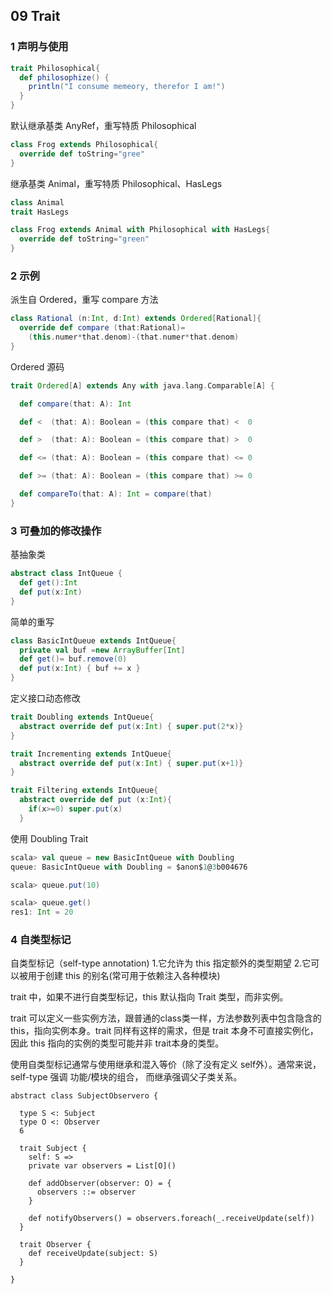 ## 09 Trait

### 1 声明与使用

```scala
trait Philosophical{
  def philosophize() {
    println("I consume memeory, therefor I am!")
  }
}
```

默认继承基类 AnyRef，重写特质 Philosophical

```scala
class Frog extends Philosophical{
  override def toString="gree"
}
```

继承基类 Animal，重写特质 Philosophical、HasLegs

```scala
class Animal
trait HasLegs 

class Frog extends Animal with Philosophical with HasLegs{
  override def toString="green"
}
```


### 2 示例

派生自 Ordered，重写 compare 方法

```scala
class Rational (n:Int, d:Int) extends Ordered[Rational]{
  override def compare (that:Rational)=
    (this.numer*that.denom)-(that.numer*that.denom)
}
```

Ordered 源码

```scala
trait Ordered[A] extends Any with java.lang.Comparable[A] {

  def compare(that: A): Int

  def <  (that: A): Boolean = (this compare that) <  0

  def >  (that: A): Boolean = (this compare that) >  0

  def <= (that: A): Boolean = (this compare that) <= 0

  def >= (that: A): Boolean = (this compare that) >= 0

  def compareTo(that: A): Int = compare(that)
}
```


### 3 可叠加的修改操作

基抽象类

```scala
abstract class IntQueue {
  def get():Int
  def put(x:Int)
}
```

简单的重写

```scala
class BasicIntQueue extends IntQueue{
  private val buf =new ArrayBuffer[Int]
  def get()= buf.remove(0)
  def put(x:Int) { buf += x }
}
```

定义接口动态修改

```scala
trait Doubling extends IntQueue{
  abstract override def put(x:Int) { super.put(2*x)}
}

trait Incrementing extends IntQueue{
  abstract override def put(x:Int) { super.put(x+1)}
}

trait Filtering extends IntQueue{
  abstract override def put (x:Int){
    if(x>=0) super.put(x)
  }
```

使用 Doubling Trait

```scala
scala> val queue = new BasicIntQueue with Doubling
queue: BasicIntQueue with Doubling = $anon$1@3b004676

scala> queue.put(10)

scala> queue.get()
res1: Int = 20
```

### 4 自类型标记

自类型标记（self-type annotation)
1.它允许为 this 指定额外的类型期望
2.它可以被用于创建 this 的别名(常可用于依赖注入各种模块)

trait 中，如果不进行自类型标记，this 默认指向 Trait 类型，而非实例。

trait 可以定义一些实例方法，跟普通的class类一样，方法参数列表中包含隐含的this，指向实例本身。trait 同样有这样的需求，但是 trait 本身不可直接实例化，因此 this 指向的实例的类型可能并非 trait本身的类型。

使用自类型标记通常与使用继承和混入等价（除了没有定义 self外）。通常来说，self-type 强调 功能/模块的组合，
而继承强调父子类关系。

```
abstract class SubjectObservero {

  type S <: Subject
  type O <: Observer
  6

  trait Subject {
    self: S =>
    private var observers = List[O]()

    def addObserver(observer: O) = {
      observers ::= observer
    }

    def notifyObservers() = observers.foreach(_.receiveUpdate(self))
  }

  trait Observer {
    def receiveUpdate(subject: S)
  }

}
```

